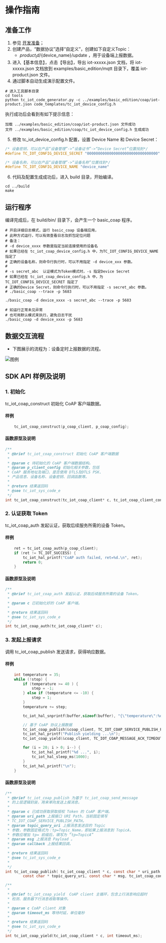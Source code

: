 # 操作指南
## 准备工作
1. 参见 [开发准备](https://github.com/tencentyun/tencent-cloud-iotsuite-embedded-c/blob/master/README.md)； 
2. 创建产品，“数据协议”选择“自定义”，创建如下自定义Topic：
    - ${product_id}/${device_name}/update ，用于设备端上报数据。
3. 进入【基本信息】，点击【导出】，导出 iot-xxxxx.json 文档，将 iot-xxxxx.json 文档放到 examples/basic_edition/mqtt 目录下，覆盖 iot-product.json 文件。
4. 通过脚本自动生成演示配置文件。

```shell
# 进入工具脚本目录
cd tools
python tc_iot_code_generator.py -c ../examples/basic_edition/coap/iot-product.json code_templates/tc_iot_device_config.h
```

执行成功后会看到有如下提示信息：
```shell
加载 ../examples/basic_edition/coap/iot-product.json 文件成功
文件 ../examples/basic_edition/coap/tc_iot_device_config.h 生成成功
```

5. 修改 tc_iot_device_config.h 配置，设置 Device Name 和 Device Secret：
```c
/* 设备密钥，可以在产品“设备管理”->“设备证书”->“Device Secret”位置找到*/
#define TC_IOT_CONFIG_DEVICE_SECRET "00000000000000000000000000000000"

/* 设备名称，可以在产品“设备管理”->“设备名称”位置找到*/
#define TC_IOT_CONFIG_DEVICE_NAME "device_name"
```

6. 代码及配置生成成功后，进入 build 目录，开始编译。

```shell
cd ../build
make
```

## 运行程序
编译完成后，在 build/bin/ 目录下，会产生一个 basic_coap 程序。

```shell
# 开启详细日志模式，运行 basic_coap 设备端应用，
# 此种方式运行，可以有效查看日志及抓包定位问题
# 备注：
# -d device_xxxx 参数是指定当前连接使用的设备名
# 如果已经在 tc_iot_coap_device_config.h 中，为TC_IOT_CONFIG_DEVICE_NAME 指定了
# 正确的设备名称，则命令行执行时，可以不用指定 -d device_xxx 参数。
#
# -s secret_abc  认证模式为Token模式时，-s 指定Device Secret
# 如果已经在 tc_iot_coap_device_config.h 中，为TC_IOT_CONFIG_DEVICE_SECRET 指定了
# 正确的Device Secret，则命令行执行时，可以不用指定 -s secret_abc 参数。
# ./basic_coap --trace -p 5683

./basic_coap -d device_xxxx -s secret_abc --trace -p 5683

# 如运行正常未见异常
# 也可用默认模式来执行，避免日志干扰
./basic_coap -d device_xxxx -p 5683

```

## 数据交互流程
- 下图展示的流程为：设备定时上报数据的流程。

![图例](https://user-images.githubusercontent.com/990858/44085055-05d1da92-9feb-11e8-9221-163bc9a5fe23.png)

## SDK API 样例及说明

### 1. 初始化
tc_iot_coap_construct 初始化 CoAP 客户端数据。

#### 样例

```c
    tc_iot_coap_construct(p_coap_client, p_coap_config);
```

#### 函数原型及说明

```c
/**
 * @brief tc_iot_coap_construct 初始化 CoAP 客户端数据
 *
 * @param c 待初始化的 CoAP 客户端数据结构。
 * @param p_client_config 初始化相关参数，包括
 * CoAP 服务地址及端口、是否使用 DTLS及DTLS PSK、
 * 产品信息、设备名称、设备密钥、回调函数等。
 *
 * @return 结果返回码
 * @see tc_iot_sys_code_e
 */
int tc_iot_coap_construct(tc_iot_coap_client* c, tc_iot_coap_client_config* p_client_config);
```

### 2. 认证获取 Token
tc_iot_coap_auth 发起认证，获取后续服务所需的设备 Token。

#### 样例

```c
    ret = tc_iot_coap_auth(p_coap_client);
    if (ret != TC_IOT_SUCCESS) {
        tc_iot_hal_printf("CoAP auth failed, ret=%d.\n", ret);
        return 0;
    }
```

#### 函数原型及说明

```c
/**
 * @brief tc_iot_coap_auth 发起认证，获取后续服务所需的设备 Token。
 *
 * @param c 已初始化好的 CoAP 客户端。
 *
 * @return 结果返回码
 * @see tc_iot_sys_code_e
 */
int tc_iot_coap_auth(tc_iot_coap_client* c);
```

### 3. 发起上报请求 
调用 tc_iot_coap_publish 发送请求，获得响应数据。

#### 样例

```c
    int temperature = 35;
    while (!stop) {
        if (temperature >= 40 ) {
            step = -1;
        } else if (temperature <= -10) {
            step = 1;
        }
        temperature += step;

        tc_iot_hal_snprintf(buffer,sizeof(buffer), "{\"temperature\":%d}", temperature);

        // 基于 CoAP 协议上报数据
        tc_iot_coap_publish(&coap_client, TC_IOT_COAP_SERVICE_PUBLISH_PATH, pub_topic_query_param, buffer, NULL);
        tc_iot_hal_printf("Publish yielding ...\n");
        tc_iot_coap_yield(&coap_client, TC_IOT_COAP_MESSAGE_ACK_TIMEOUT_MS);

        for (i = 20; i > 0; i--) {
            tc_iot_hal_printf("%d ...", i);
            tc_iot_hal_sleep_ms(1000);
        }
        tc_iot_hal_printf("\n");
    }
```

#### 函数原型及说明

```c
/**
 * @brief tc_iot_coap_publish 为基于 tc_iot_coap_send_message
 * 的上层逻辑封装，用来单向发送上报消息。
 *
 * @param c 已成功获取获取授权 Token 的 CoAP 客户端。
 * @param uri_path 上报接口 URI Path，当前固定填写
 * TC_IOT_COAP_SERVICE_PUBLISH_PATH。
 * @param topic_query_uri 上报消息发送目的 Topic
 * 参数，参数固定格式为：tp=Topic_Name，即如果上报消息到 TopicA，
 * 参数应增加 tp= 前缀后，填写为 “tp=TopicA”
 * @param msg 上报消息 Payload 。
 * @param callback 上报结果回调。
 *
 * @return 结果返回码
 * @see tc_iot_sys_code_e
 *
 */
int tc_iot_coap_publish( tc_iot_coap_client * c, const char * uri_path, 
        const char * topic_query_uri, const char * msg, tc_iot_coap_con_handler callback);

/**
 *
 * @brief tc_iot_coap_yield  CoAP client 主循环，包含上行消息响应超时
 * 检测、服务器下行消息收取等操作。
 *
 * @param c CoAP client 对象
 * @param timeout_ms 等待时延，单位毫秒
 *
 * @return 结果返回码
 * @see tc_iot_sys_code_e
 */
int tc_iot_coap_yield(tc_iot_coap_client * c, int timeout_ms);
```

